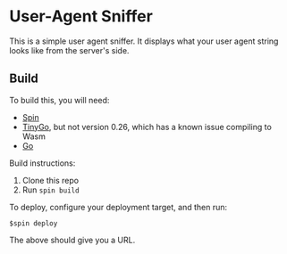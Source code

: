 # User-Agent Sniffer

This is a simple user agent sniffer. It displays what your user agent string looks like from the server's side.

## Build

To build this, you will need:

* [Spin](https://spin.fermyon.dev)
* [TinyGo](https://tinygo.org/getting-started/install/), but not version 0.26, which has a known issue compiling to Wasm
* [Go](https://go.dev/)

Build instructions:

1. Clone this repo
1. Run `spin build`

To deploy, configure your deployment target, and then run:

```
$spin deploy
```

The above should give you a URL.
